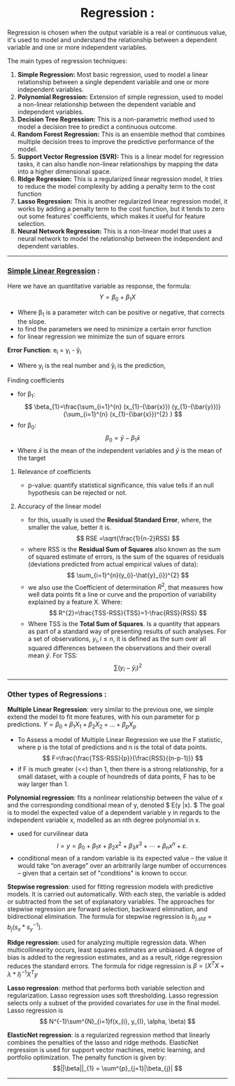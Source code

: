# <center> **Regression** :
Regression is chosen when the output variable is a real or continuous value,  it's used to model and understand the relationship between a dependent variable and one or more independent variables.

The main types of regression techniques:

1. **Simple Regression:** Most basic regression, used to model a linear relationship between a single dependent variable and one or more independent variables.
2. **Polynomial Regression:** Extension of simple regression, used to model a non-linear relationship between the dependent variable and independent variables.
3. **Decision Tree Regression:** This is a non-parametric method used to model a decision tree to predict a continuous outcome.
4. **Random Forest Regression:** This is an ensemble method that combines multiple decision trees to improve the predictive performance of the model.
5. **Support Vector Regression (SVR):** This is a linear model for regression tasks, it can also handle non-linear relationships by mapping the data into a higher dimensional space.
6. **Ridge Regression:** This is a regularized linear regression model, it tries to reduce the model complexity by adding a penalty term to the cost function
8. **Lasso Regression:** This is another regularized linear regression model, it works by adding a penalty term to the cost function, but it tends to zero out some features’ coefficients, which makes it useful for feature selection.
9. **Neural Network Regression:** This is a non-linear model that uses a neural network to model the relationship between the independent and dependent variables.

----
### **[Simple Linear Regression](https://en.wikipedia.org/wiki/Simple_linear_regression)** :    
Here we have an quantitative variable as response, the formula:
$$ Y=\beta_{0}+\beta_{1}X $$
- Where &beta;<sub>1</sub> is a parameter witch can be positive or negative, that corrects the slope.
- to find the parameters we need to minimize a certain error function
- for linear regression we minimize the sun of square errors

**Error Function**: e<sub>i</sub> = y<sub>i</sub> - ŷ<sub>i</sub>  
- Where y<sub>i</sub> is the real number and ŷ<sub>i</sub> is the prediction, 

Finding coefficients
- for &beta;<sub>1</sub>: 
  $$
  \beta_{1}=\frac{\sum_{i=1}^{n} (x_{1}-{\bar{x}}) (y_{1}-{\bar{y}})} {\sum_{i=1}^{n} (x_{1}-{\bar{x}})^{2} }
  $$
- for &beta;<sub>0</sub>:
   $$ \beta_{0}=\bar{y}-\beta_{1}\bar{x} $$
- Where $\bar{x}$ is the mean of the independent variables and $\bar{y}$ is the mean of the target

1. Relevance of coefficients
    - p-value: quantify statistical significance, this value tells if an null hypothesis can be rejected or not.

2. Accuracy of the linear model
    - for this, usually is used the **Residual Standard Error**, where, the smaller the value, better it is.
    $$ RSE =\sqrt{\frac{1}{n-2}RSS} $$
    - where RSS is the **Residual Sum of Squares** also known as the sum of squared estimate of errors, is the sum of the squares of residuals (deviations predicted from actual empirical values of data):
    $$ \sum_{i=1}^{n}(y_{i}-\hat{y}_{i})^{2} $$
    - we also use the Coefficient of determination $R^{2}$, that measures how well data points fit a line or curve and the proportion of variability explained by a feature X. Where:
    $$ R^{2}=\frac{TSS-RSS}{TSS}=1-\frac{RSS}{RSS}
    $$
    - Where TSS is the **Total Sum of Squares**. Is a quantity that appears as part of a standard way of presenting results of such analyses. For a set of observations, $y_{i}, i ≤ n$, it is defined as the sum over all squared differences between the observations and their overall mean $\bar{y}$. For TSS:
    $$ \sum{}(y_{i}-\hat{y}_{i})^2 $$

----
### **Other types of Regressions** :

**Multiple Linear Regression**: very similar to the previous one, we simple extend the model to fit more features, with his oun parameter for p predictions. $Y=\beta_{0}+\beta_{1}X_{1}+\beta_{2}X_{2}+...+\beta_{p}X_{p}$
- To Assess a model of Multiple Linear Regression we use the F statistic, where p is the total of predictions and n is the total of data points.
  $$ F=\frac{\frac{TSS-RSS}{p}}{\frac{RSS}{(n-p-1)}} $$
- if F is much greater (<<) than 1, then there is a strong relationship, for a small dataset, with a couple of houndreds of data points, F has to be way larger than 1. 

**Polynomial regression**: fits a nonlinear relationship between the value of x and the corresponding conditional mean of y, denoted $ E(y |x). $ The goal is to model the expected value of a dependent variable y in regards to the independent variable x, modelled as an nth degree polynomial in x. 
- used for curvilinear data
$$ l = {\displaystyle y=\beta _{0}+\beta _{1}x+\beta _{2}x^{2}+\beta _{3}x^{3}+\cdots +\beta _{n}x^{n}+\varepsilon .\,} $$
- conditional mean of a random variable is its expected value – the value it would take “on average” over an arbitrarily large number of occurrences – given that a certain set of "conditions" is known to occur.

**Stepwise regression**: used for fitting regression models with predictive models. It is carried out automatically. With each step, the variable is added or subtracted from the set of explanatory variables. The approaches for stepwise regression are forward selection, backward elimination, and bidirectional elimination. The formula for stepwise regression is $b_{j.std} = b_{j}(s_{x} * s_{y}^{-1})$.

**Ridge regression**: used for analyzing multiple regression data. When multicollinearity occurs, least squares estimates are unbiased. A degree of bias is added to the regression estimates, and as a result, ridge regression reduces the standard errors. The formula for ridge regression is $\beta = (X^{T}X + \lambda * I)^{-1}X^{T}y$

**Lasso regression**: method that performs both variable selection and regularization. Lasso regression uses soft thresholding. Lasso regression selects only a subset of the provided covariates for use in the final model. Lasso regression is 
$$ N^{-1}\sum^{N}_{i=1}f(x_{i}, y_{I}, \alpha, \beta) $$

**ElasticNet regression**: is a regularized regression method that linearly combines the penalties of the lasso and ridge methods. ElasticNet regression is used for support vector machines, metric learning, and portfolio optimization. The penalty function is given by:
$$||\beta||_{1} = \sum^{p}_{j=1}|\beta_{j}| $$

----


